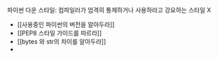 파이썬 다운 스타일: 컴파일러가 엄격히 통제하거나 사용하라고 강요하는 스타일 X
- [[사용중인 파이썬의 버전을 알아두라]]
- [[PEP8 스타일 가이드를 따르라]]
- [[bytes 와 str의 차이를 알아두라]]
- 